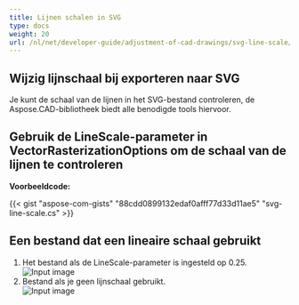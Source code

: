 ```yaml
---
title: Lijnen schalen in SVG
type: docs
weight: 20
url: /nl/net/developer-guide/adjustment-of-cad-drawings/svg-line-scale/
---
```



## **Wijzig lijnschaal bij exporteren naar SVG**

Je kunt de schaal van de lijnen in het SVG-bestand controleren, de Aspose.CAD-bibliotheek biedt alle benodigde tools hiervoor.

## **Gebruik de LineScale-parameter in VectorRasterizationOptions om de schaal van de lijnen te controleren**

**Voorbeeldcode:**

{{< gist "aspose-com-gists" "88cdd0899132edaf0afff77d33d11ae5" "svg-line-scale.cs" >}}


## Een bestand dat een lineaire schaal gebruikt
1. Het bestand als de LineScale-parameter is ingesteld op 0.25.<br>
![Input image](/_assets/guide/svg/line_scale_0.25.png)<br>
1. Bestand als je geen lijnschaal gebruikt.<br>
![Input image](/_assets/guide/svg/basic_options.png)<br>
